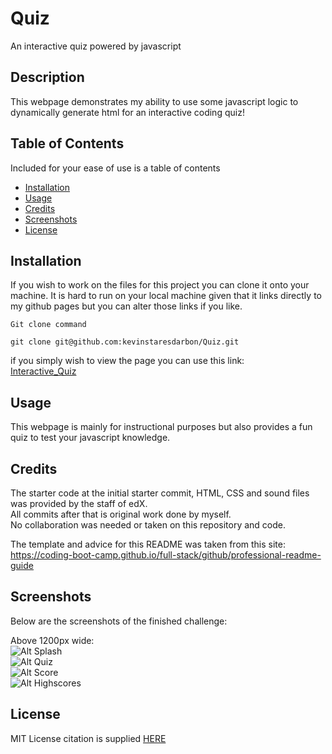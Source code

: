 # Quiz
An interactive quiz powered by javascript
 
## Description

This webpage demonstrates my ability to use some javascript logic to dynamically generate html for an interactive coding quiz!

## Table of Contents

Included for your ease of use is a table of contents

- [Installation](#installation)
- [Usage](#usage)
- [Credits](#credits)
- [Screenshots](#screenshots)
- [License](#license)

## Installation
  
If you wish to work on the files for this project you can clone it onto your machine. It is hard to run on your local machine given that it links directly to my github pages but you can alter those links if you like.  
  
```Git clone command```  
```
git clone git@github.com:kevinstaresdarbon/Quiz.git
```
  
if you simply wish to view the page you can use this link:  
[Interactive_Quiz](https://kevinstaresdarbon.github.io/Quiz/)

## Usage
  
This webpage is mainly for instructional purposes but also provides a fun quiz to test your javascript knowledge.
  
## Credits
  
The starter code at the initial starter commit, HTML, CSS and sound files was provided by the staff of edX.  
All commits after that is original work done by myself.  
No collaboration was needed or taken on this repository and code.  
  
The template and advice for this README was taken from this site:  
<https://coding-boot-camp.github.io/full-stack/github/professional-readme-guide>  
  
## Screenshots  
  
Below are the screenshots of the finished challenge:
  
Above 1200px wide:  
![Alt Splash](./assets/images/splash.png)  
![Alt Quiz](./assets/images/quiz.png)  
![Alt Score](./assets/images/score.png)  
![Alt Highscores](./assets/images/highscores.png)  
 
  
## License  
  
MIT License citation is supplied [HERE](./LICENSE)
